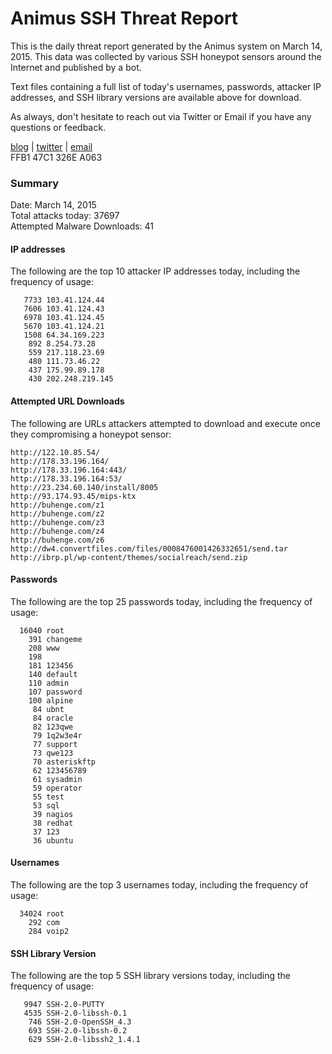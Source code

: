 # Animus SSH Threat Report

This is the daily threat report generated by the Animus system on March 14, 2015. This data was collected by various SSH honeypot sensors around the Internet and published by a bot.  

Text files containing a full list of today's usernames, passwords, attacker IP addresses, and SSH library versions are available above for download.  

As always, don't hesitate to reach out via Twitter or Email if you have any questions or feedback.  

[blog](http://morris.guru) | [twitter](https://twitter.com/andrew___morris) | [email](mailto:andrew@morris.guru)  
FFB1 47C1 326E A063  

### Summary

Date: March 14, 2015  
Total attacks today: 37697  
Attempted Malware Downloads: 41 

#### IP addresses
The following are the top 10 attacker IP addresses today, including the frequency of usage:
```
   7733 103.41.124.44
   7606 103.41.124.43
   6978 103.41.124.45
   5670 103.41.124.21
   1508 64.34.169.223
    892 8.254.73.28
    559 217.118.23.69
    480 111.73.46.22
    437 175.99.89.178
    430 202.248.219.145
```

#### Attempted URL Downloads
The following are URLs attackers attempted to download and execute once they compromising a honeypot sensor:
```
http://122.10.85.54/
http://178.33.196.164/
http://178.33.196.164:443/
http://178.33.196.164:53/
http://23.234.60.140/install/8005
http://93.174.93.45/mips-ktx
http://buhenge.com/z1
http://buhenge.com/z2
http://buhenge.com/z3
http://buhenge.com/z4
http://buhenge.com/z6
http://dw4.convertfiles.com/files/0008476001426332651/send.tar
http://ibrp.pl/wp-content/themes/socialreach/send.zip
```

#### Passwords
The following are the top 25 passwords today, including the frequency of usage:
```
  16040 root
    391 changeme
    208 www
    198 
    181 123456
    140 default
    110 admin
    107 password
    100 alpine
     84 ubnt
     84 oracle
     82 123qwe
     79 1q2w3e4r
     77 support
     73 qwe123
     70 asteriskftp
     62 123456789
     61 sysadmin
     59 operator
     55 test
     53 sql
     39 nagios
     38 redhat
     37 123
     36 ubuntu
```

#### Usernames
The following are the top 3 usernames today, including the frequency of usage:
```
  34024 root
    292 com
    284 voip2
```

#### SSH Library Version
The following are the top 5 SSH library versions today, including the frequency of usage:
```
   9947 SSH-2.0-PUTTY
   4535 SSH-2.0-libssh-0.1
    746 SSH-2.0-OpenSSH_4.3
    693 SSH-2.0-libssh-0.2
    629 SSH-2.0-libssh2_1.4.1
```
